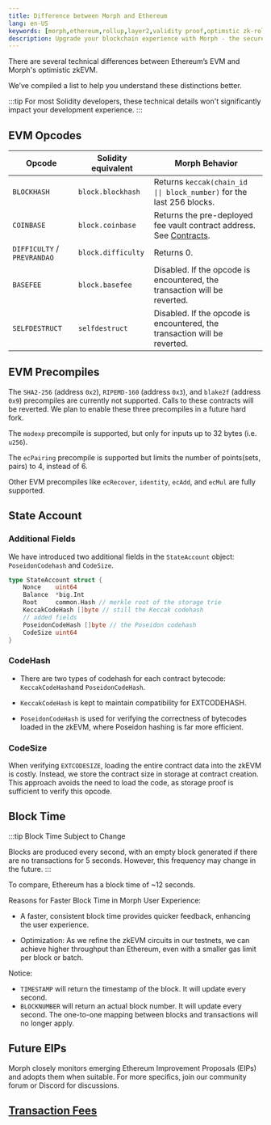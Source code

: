 ```yaml
---
title: Difference between Morph and Ethereum
lang: en-US
keywords: [morph,ethereum,rollup,layer2,validity proof,optimstic zk-rollup]
description: Upgrade your blockchain experience with Morph - the secure decentralized, cost0efficient, and high-performing optimstic zk-rollup solution. Try it now!
---
```



There are several technical differences between Ethereum’s EVM and Morph's optimistic zkEVM.

We’ve compiled a list to help you understand these distinctions better.


:::tip
For most Solidity developers, these technical details won't significantly impact your development experience.
:::

## EVM Opcodes

| Opcode                      | Solidity equivalent | Morph Behavior                                                                                            |
| --------------------------- | ------------------- | ---------------------------------------------------------------------------------------------------------- |
| `BLOCKHASH`                 | `block.blockhash`   | Returns `keccak(chain_id \|\| block_number)` for the last 256 blocks.                                      |
| `COINBASE`                  | `block.coinbase`    | Returns the pre-deployed fee vault contract address. See [Contracts](../developer-resources/1-contracts.md). |
| `DIFFICULTY` / `PREVRANDAO` | `block.difficulty`  | Returns 0.                                                                                                 |
| `BASEFEE`                   | `block.basefee`     | Disabled. If the opcode is encountered, the transaction will be reverted.                        |
| `SELFDESTRUCT`              | `selfdestruct`      | Disabled. If the opcode is encountered, the transaction will be reverted.                     |


[^eip1559]: We have currently disabled EIP-1559.
[^willadpot]: Will change to adopt Ethereum’s solution in the future.

## EVM Precompiles

The `SHA2-256` (address `0x2`), `RIPEMD-160` (address `0x3`), and `blake2f` (address `0x9`) precompiles are currently not supported. Calls to these contracts will be reverted. We plan to enable these three precompiles in a future hard fork.


The `modexp` precompile is supported, but only for inputs up to 32 bytes (i.e. `u256`).

The `ecPairing` precompile is supported but limits the number of points(sets, pairs) to 4, instead of 6.

Other EVM precompiles like `ecRecover`, `identity`, `ecAdd`, and `ecMul` are fully supported.


## State Account

### **Additional Fields**

We have introduced two additional fields in the `StateAccount` object: `PoseidonCodehash` and `CodeSize`.

```go
type StateAccount struct {
	Nonce    uint64
	Balance  *big.Int
	Root     common.Hash // merkle root of the storage trie
	KeccakCodeHash []byte // still the Keccak codehash
	// added fields
	PoseidonCodeHash []byte // the Poseidon codehash
	CodeSize uint64
}
```

### **CodeHash**


- There are two types of codehash for each contract bytecode: `KeccakCodeHash`and `PoseidonCodeHash`.

- `KeccakCodeHash` is kept to maintain compatibility for EXTCODEHASH. 

- `PoseidonCodeHash` is used for verifying the correctness of bytecodes loaded in the zkEVM, where Poseidon hashing is far more efficient.

### CodeSize

When verifying `EXTCODESIZE`, loading the entire contract data into the zkEVM is costly. Instead, we store the contract size in storage at contract creation. This approach avoids the need to load the code, as storage proof is sufficient to verify this opcode.



## Block Time
:::tip Block Time Subject to Change

Blocks are produced every second, with an empty block generated if there are no transactions for 5 seconds. However, this frequency may change in the future.
:::

To compare, Ethereum has a block time of ~12 seconds.

Reasons for Faster Block Time in Morph
User Experience: 

- A faster, consistent block time provides quicker feedback, enhancing the user experience.

- Optimization: As we refine the zkEVM circuits in our testnets, we can achieve higher throughput than Ethereum, even with a smaller gas limit per block or batch.


Notice:
- `TIMESTAMP` will return the timestamp of the block. It will update every second.
- `BLOCKNUMBER` will return an actual block number. It will update every second. The one-to-one mapping between blocks and transactions will no longer apply.




<!--
We also introduce the concept of system transactions that are created by the `op-node`, and are used to execute deposits and update the L2's view of L1. They have the following attributes:

- Every block will contain at least one system transaction called the L1 attributes deposited transaction. It will always be the first transaction in the block.
- Some blocks will contain one or more user-deposited transactions.
- All system transactions have an [EIP-2718](https://eips.ethereum.org/EIPS/eip-2718)-compatible transaction type of `0x7E`.
- All system transactions are unsigned, and set their `v`, `r`, and `s` fields to `null`.


:::Warning Known Issue
Some Ethereum client libraries, such as Web3j, cannot parse the `null` signature fields described above. To work around this issue, you will need to manually filter out the system transactions before passing them to the library. 
:::
-->

## Future EIPs

Morph closely monitors emerging Ethereum Improvement Proposals (EIPs) and adopts them when suitable. For more specifics, join our community forum or Discord for discussions.

<!-- ## EVM Target version 

To avoid unexpected behaviors in your contracts, we recommend using ‘london’ as the target version when compiling your smart contracts.

You can read in more details on Shanghai hard fork differences from London on the [Ethereum Execution spec](https://github.com/ethereum/execution-specs/tree/master/network-upgrades/mainnet-upgrades/shanghai.md) and how the new PUSH0 instruction [impacts the Solidity compiler](https://blog.soliditylang.org/2023/05/10/solidity-0.8.20-release-announcement/).
-->

## [Transaction Fees](../build-on-morph/4-understand-transaction-cost-on-morph.md)
